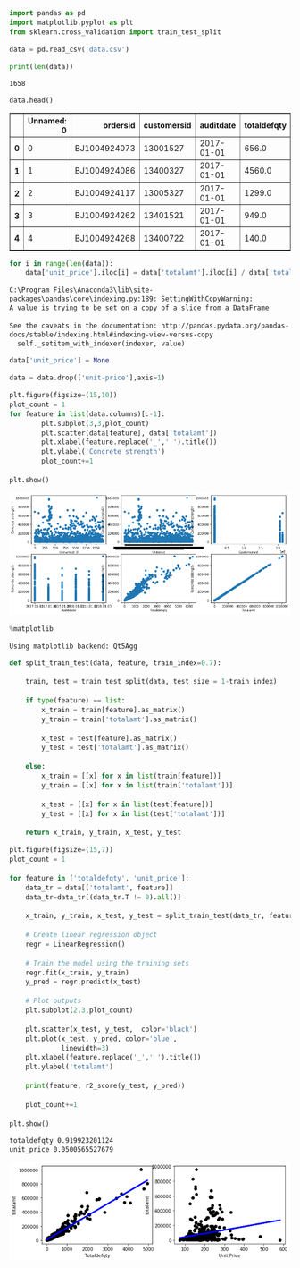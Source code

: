 

```python
import pandas as pd
import matplotlib.pyplot as plt
from sklearn.cross_validation import train_test_split
```


```python
data = pd.read_csv('data.csv')
```


```python
print(len(data))
```

    1658
    


```python
data.head()
```




<div>
<style scoped>
    .dataframe tbody tr th:only-of-type {
        vertical-align: middle;
    }

    .dataframe tbody tr th {
        vertical-align: top;
    }

    .dataframe thead th {
        text-align: right;
    }
</style>
<table border="1" class="dataframe">
  <thead>
    <tr style="text-align: right;">
      <th></th>
      <th>Unnamed: 0</th>
      <th>ordersid</th>
      <th>customersid</th>
      <th>auditdate</th>
      <th>totaldefqty</th>
      <th>totalamt</th>
      <th>unit_price</th>
    </tr>
  </thead>
  <tbody>
    <tr>
      <th>0</th>
      <td>0</td>
      <td>BJ1004924073</td>
      <td>13001527</td>
      <td>2017-01-01</td>
      <td>656.0</td>
      <td>96356.18</td>
      <td>146.884</td>
    </tr>
    <tr>
      <th>1</th>
      <td>1</td>
      <td>BJ1004924086</td>
      <td>13400327</td>
      <td>2017-01-01</td>
      <td>4560.0</td>
      <td>694180.60</td>
      <td>152.233</td>
    </tr>
    <tr>
      <th>2</th>
      <td>2</td>
      <td>BJ1004924117</td>
      <td>13005327</td>
      <td>2017-01-01</td>
      <td>1299.0</td>
      <td>196480.20</td>
      <td>151.255</td>
    </tr>
    <tr>
      <th>3</th>
      <td>3</td>
      <td>BJ1004924262</td>
      <td>13401521</td>
      <td>2017-01-01</td>
      <td>949.0</td>
      <td>126786.74</td>
      <td>133.6</td>
    </tr>
    <tr>
      <th>4</th>
      <td>4</td>
      <td>BJ1004924268</td>
      <td>13400722</td>
      <td>2017-01-01</td>
      <td>140.0</td>
      <td>22651.64</td>
      <td>161.797</td>
    </tr>
  </tbody>
</table>
</div>




```python
for i in range(len(data)):
    data['unit_price'].iloc[i] = data['totalamt'].iloc[i] / data['totaldefqty'].iloc[i] 
```

    C:\Program Files\Anaconda3\lib\site-packages\pandas\core\indexing.py:189: SettingWithCopyWarning: 
    A value is trying to be set on a copy of a slice from a DataFrame
    
    See the caveats in the documentation: http://pandas.pydata.org/pandas-docs/stable/indexing.html#indexing-view-versus-copy
      self._setitem_with_indexer(indexer, value)
    


```python
data['unit_price'] = None
```


```python
data = data.drop(['unit-price'],axis=1)
```


```python
plt.figure(figsize=(15,10))
plot_count = 1
for feature in list(data.columns)[:-1]:
        plt.subplot(3,3,plot_count)
        plt.scatter(data[feature], data['totalamt'])
        plt.xlabel(feature.replace('_',' ').title())
        plt.ylabel('Concrete strength')
        plot_count+=1

plt.show()
```


![png](output_7_0.png)



```python
%matplotlib
```

    Using matplotlib backend: Qt5Agg
    


```python
def split_train_test(data, feature, train_index=0.7):

    train, test = train_test_split(data, test_size = 1-train_index)

    if type(feature) == list:
        x_train = train[feature].as_matrix()
        y_train = train['totalamt'].as_matrix()

        x_test = test[feature].as_matrix()
        y_test = test['totalamt'].as_matrix()

    else:
        x_train = [[x] for x in list(train[feature])]
        y_train = [[x] for x in list(train['totalamt'])]

        x_test = [[x] for x in list(test[feature])]
        y_test = [[x] for x in list(test['totalamt'])]

    return x_train, y_train, x_test, y_test
```


```python
plt.figure(figsize=(15,7))
plot_count = 1

for feature in ['totaldefqty', 'unit_price']:
    data_tr = data[['totalamt', feature]]
    data_tr=data_tr[(data_tr.T != 0).all()]

    x_train, y_train, x_test, y_test = split_train_test(data_tr, feature)

    # Create linear regression object
    regr = LinearRegression()

    # Train the model using the training sets
    regr.fit(x_train, y_train)
    y_pred = regr.predict(x_test)

    # Plot outputs
    plt.subplot(2,3,plot_count)

    plt.scatter(x_test, y_test,  color='black')
    plt.plot(x_test, y_pred, color='blue',
             linewidth=3)
    plt.xlabel(feature.replace('_',' ').title())
    plt.ylabel('totalamt')

    print(feature, r2_score(y_test, y_pred))

    plot_count+=1

plt.show()
```

    totaldefqty 0.919923201124
    unit_price 0.0500565527679
    


![png](output_10_1.png)



```python

```
